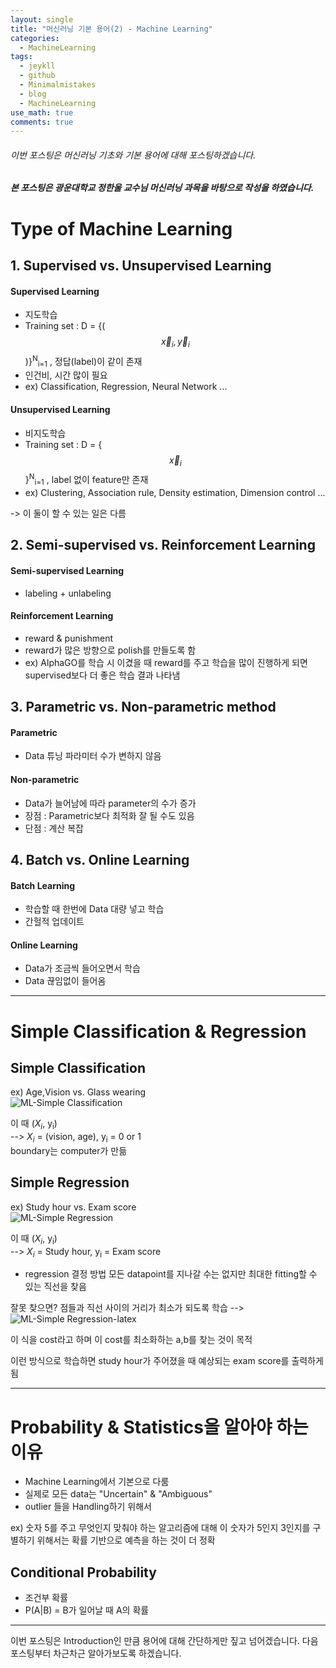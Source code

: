 ```yaml
---
layout: single
title: "머신러닝 기본 용어(2) - Machine Learning"
categories:
  - MachineLearning
tags:
  - jeykll
  - github
  - Minimalmistakes
  - blog
  - MachineLearning
use_math: true
comments: true
---
```


###### 이번 포스팅은 머신러닝 기초와 기본 용어에 대해 포스팅하겠습니다.  

##### 본 포스팅은 광운대학교 정한울 교수님 머신러닝 과목을 바탕으로 작성을 하였습니다.  

# Type of Machine Learning
## 1. Supervised vs. Unsupervised Learning  
#### Supervised Learning  
+ 지도학습  
+ Training set : D = {($$\vec{x}_i, \vec{y}_i$$)}<sup>N</sup><sub>i=1</sub> ,  정답(label)이 같이 존재  
+ 인건비, 시간 많이 필요  
+ ex) Classification, Regression, Neural Network ...  

#### Unsupervised Learning  
+ 비지도학습  
+ Training set : D = {$$\vec{x}_i$$}<sup>N</sup><sub>i=1</sub> ,  label 없이 feature만 존재  
+ ex) Clustering, Association rule, Density   estimation, Dimension control ...  

-> 이 둘이 할 수 있는 일은 다름  

## 2. Semi-supervised vs. Reinforcement Learning  
#### Semi-supervised Learning  
+ labeling + unlabeling  

#### Reinforcement Learning
+ reward & punishment
+ reward가 많은 방향으로 polish를 만들도록 함
+ ex) AlphaGO를 학습 시 이겼을 때 reward를 주고 학습을 많이 진행하게 되면 supervised보다 더 좋은 학습 결과 나타냄  

## 3. Parametric vs. Non-parametric method  
#### Parametric
+ Data 튜닝 파라미터 수가 변하지 않음  

#### Non-parametric  
+ Data가 늘어남에 따라 parameter의 수가 증가  
+ 장점 : Parametric보다 최적화 잘 될 수도 있음  
+ 단점 : 계산 복잡  

## 4. Batch vs. Online Learning  
#### Batch Learning  
+ 학습할 때 한번에 Data 대량 넣고 학습  
+ 간헐적 업데이트  

#### Online Learning  
+ Data가 조금씩 들어오면서 학습  
+ Data 끊임없이 들어옴  

---


# Simple Classification & Regression

## Simple Classification  

ex) Age,Vision vs. Glass wearing  
![ML-Simple Classification](https://user-images.githubusercontent.com/61397479/86396586-269f7480-bcdd-11ea-969c-17c56a64c8dc.png)  

이 때 (*X<sub>i</sub>*, y<sub>i</sub>)  
--> *X<sub>i</sub>* = (vision, age), y<sub>i</sub> = 0 or 1  
boundary는 computer가 만듦

## Simple Regression  

ex) Study hour vs. Exam score  
![ML-Simple Regression](https://user-images.githubusercontent.com/61397479/86397478-dde8bb00-bcde-11ea-8e30-38e41919a30c.png)  

이 때 (*X<sub>i</sub>*, y<sub>i</sub>)  
--> *X<sub>i</sub>* = Study hour, y<sub>i</sub> = Exam score  

+ regression 결정 방법
모든 datapoint를 지나갈 수는 없지만 최대한 fitting할 수 있는 직선을 찾음

잘못 찾으면? 점들과 직선 사이의 거리가 최소가 되도록 학습
--> ![ML-Simple Regression-latex](https://user-images.githubusercontent.com/61397479/86397964-c78f2f00-bcdf-11ea-87db-8387a6d146c3.png)  

이 식을 cost라고 하며 이 cost를 최소화하는 a,b를 찾는 것이 목적

이런 방식으로 학습하면 study hour가 주어졌을 때 예상되는 exam score를 출력하게 됨

---

# Probability & Statistics을 알아야 하는 이유
+ Machine Learning에서 기본으로 다룸
+ 실제로 모든 data는 "Uncertain" & "Ambiguous"
+ outlier 들을 Handling하기 위해서

ex) 숫자 5를 주고 무엇인지 맞춰야 하는 알고리즘에 대해 이 숫자가 5인지 3인지를 구별하기 위해서는 확률 기반으로 예측을 하는 것이 더 정확


## Conditional Probability
+ 조건부 확률
+ P(A|B) = B가 일어날 때 A의 확률

---

이번 포스팅은 Introduction인 만큼 용어에 대해 간단하게만 짚고 넘어겠습니다.
다음 포스팅부터 차근차근 알아가보도록 하겠습니다.
